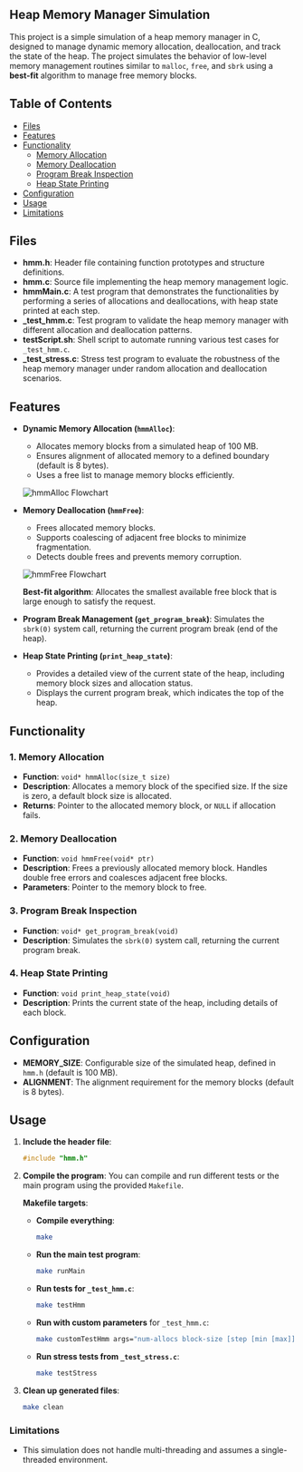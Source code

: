 ## Heap Memory Manager Simulation

This project is a simple simulation of a heap memory manager in C, designed to manage dynamic memory allocation, deallocation, and track the state of the heap. The project simulates the behavior of low-level memory management routines similar to `malloc`, `free`, and `sbrk` using a **best-fit** algorithm to manage free memory blocks.

## Table of Contents

- [Files](#files)
- [Features](#features)
- [Functionality](#functionality)
  - [Memory Allocation](#1-memory-allocation)
  - [Memory Deallocation](#2-memory-deallocation)
  - [Program Break Inspection](#3-program-break-inspection)
  - [Heap State Printing](#4-heap-state-printing)
- [Configuration](#configuration)
- [Usage](#usage)
- [Limitations](#limitations)

## Files

- **hmm.h**: Header file containing function prototypes and structure definitions.
- **hmm.c**: Source file implementing the heap memory management logic.
- **hmmMain.c**: A test program that demonstrates the functionalities by performing a series of allocations and deallocations, with heap state printed at each step.
- **_test_hmm.c**: Test program to validate the heap memory manager with different allocation and deallocation patterns.
- **testScript.sh**: Shell script to automate running various test cases for `_test_hmm.c`.
- **_test_stress.c**: Stress test program to evaluate the robustness of the heap memory manager under random allocation and deallocation scenarios.

## Features

- **Dynamic Memory Allocation (`hmmAlloc`)**: 
  - Allocates memory blocks from a simulated heap of 100 MB.
  - Ensures alignment of allocated memory to a defined boundary (default is 8 bytes).
  - Uses a free list to manage memory blocks efficiently.

  ![hmmAlloc Flowchart](./hmmAllocFlow.svg)

- **Memory Deallocation (`hmmFree`)**: 
  - Frees allocated memory blocks.
  - Supports coalescing of adjacent free blocks to minimize fragmentation.
  - Detects double frees and prevents memory corruption.

  ![hmmFree Flowchart](./hmmFreeFlow.svg)

  **Best-fit algorithm**: Allocates the smallest available free block that is large enough to satisfy the request.

- **Program Break Management (`get_program_break`)**: Simulates the `sbrk(0)` system call, returning the current program break (end of the heap).

- **Heap State Printing (`print_heap_state`)**:
  - Provides a detailed view of the current state of the heap, including memory block sizes and allocation status.
  - Displays the current program break, which indicates the top of the heap.

## Functionality

### 1. Memory Allocation

- **Function**: `void* hmmAlloc(size_t size)`
- **Description**: Allocates a memory block of the specified size. If the size is zero, a default block size is allocated.
- **Returns**: Pointer to the allocated memory block, or `NULL` if allocation fails.

### 2. Memory Deallocation

- **Function**: `void hmmFree(void* ptr)`
- **Description**: Frees a previously allocated memory block. Handles double free errors and coalesces adjacent free blocks.
- **Parameters**: Pointer to the memory block to free.

### 3. Program Break Inspection

- **Function**: `void* get_program_break(void)`
- **Description**: Simulates the `sbrk(0)` system call, returning the current program break.

### 4. Heap State Printing

- **Function**: `void print_heap_state(void)`
- **Description**: Prints the current state of the heap, including details of each block.

## Configuration

- **MEMORY_SIZE**: Configurable size of the simulated heap, defined in `hmm.h` (default is 100 MB).
- **ALIGNMENT**: The alignment requirement for the memory blocks (default is 8 bytes).

## Usage

1. **Include the header file**:
   ```c
   #include "hmm.h"
   ```

2. **Compile the program**:
   You can compile and run different tests or the main program using the provided `Makefile`.

   **Makefile targets**:
   - **Compile everything**: 
     ```bash
     make
     ```

   - **Run the main test program**:
     ```bash
     make runMain
     ```
   - **Run tests for `_test_hmm.c`**:
     ```bash
     make testHmm
     ```
   - **Run with custom parameters** for `_test_hmm.c`:
     ```bash
     make customTestHmm args="num-allocs block-size [step [min [max]]]"
     ```
   - **Run stress tests from `_test_stress.c`**:
     ```bash
     make testStress
     ```

3. **Clean up generated files**:
   ```bash
   make clean
   ```



### Limitations

- This simulation does not handle multi-threading and assumes a single-threaded environment.

